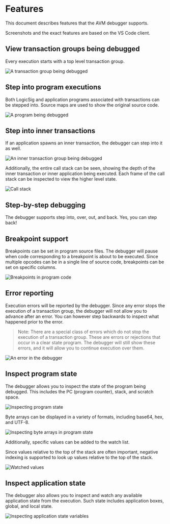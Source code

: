 # Features

This document describes features that the AVM debugger supports.

Screenshots and the exact features are based on the VS Code client.

## View transaction groups being debugged

Every execution starts with a top level transaction group.

![A transaction group being debugged](images/transaction%20group.png)

## Step into program executions

Both LogicSig and application programs associated with transactions can be stepped into. Source maps
are used to show the original source code.

![A program being debugged](images/app%20call.png)

## Step into inner transactions

If an application spawns an inner transaction, the debugger can step into it as well.

![An inner transaction group being debugged](images/inner%20transaction%20group.png)

Additionally, the entire call stack can be seen, showing the depth of the inner transaction or inner
application being executed. Each frame of the call stack can be inspected to view the higher level
state.

![Call stack](images/call%20stack.png)

## Step-by-step debugging

The debugger supports step into, over, out, and back. Yes, you can step back!

## Breakpoint support

Breakpoints can be set in program source files. The debugger will pause when code corresponding to a
breakpoint is about to be executed. Since multiple opcodes can be in a single line of source code,
breakpoints can be set on specific columns.

![Breakpoints in program code](images/breakpoints.png)

## Error reporting

Execution errors will be reported by the debugger. Since any error stops the execution of a
transaction group, the debugger will not allow you to advance after an error. You can however step
backwards to inspect what happened prior to the error.

> Note: There are a special class of errors which do not stop the execution of a transaction group.
> These are errors or rejections that occur in a clear state program. The debugger will still show
> these errors, and it will allow you to continue execution over them.

![An error in the debugger](images/error.png)

## Inspect program state

The debugger allows you to inspect the state of the program being debugged. This includes the PC
(program counter), stack, and scratch space.

![Inspecting program state](images/program%20state%20variables.png)

Byte arrays can be displayed in a variety of formats, including base64, hex, and UTF-8.

![Inspecting byte arrays in program state](images/program%20state%20variables%20bytes%20expanded.png)

Additionally, specific values can be added to the watch list.

Since values relative to the top of the stack are often important, negative indexing is supported to
look up values relative to the top of the stack.

![Watched values](images/watch%20values.png)

## Inspect application state

The debugger also allows you to inspect and watch any available application state from the
execution. Such state includes application boxes, global, and local state.

![Inspecting application state variables](images/app%20state%20variables%20expanded.png)
